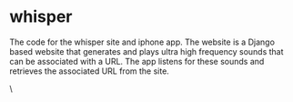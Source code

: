 whisper
=======

The code for the whisper site and iphone app. The website is a Django based website that generates and plays ultra high frequency sounds that can be associated with a URL. The app listens for these sounds and retrieves the associated URL from the site.

\
